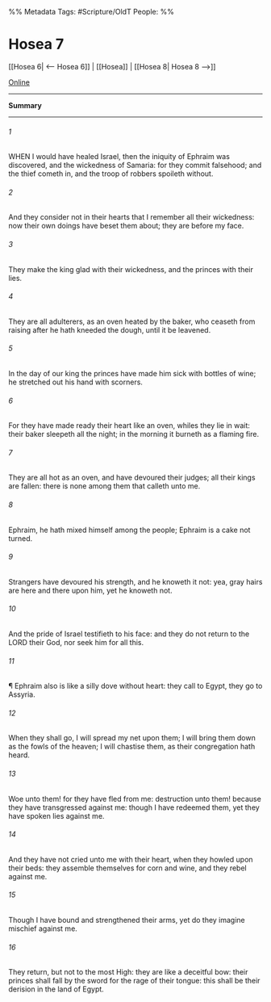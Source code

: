 

%% Metadata
Tags: #Scripture/OldT
People: 
%%
# Hosea 7
[[Hosea 6| <-- Hosea 6]] | [[Hosea]] | [[Hosea 8| Hosea 8 -->]]

[Online](https://churchofjesuschrist.org/study/scriptures/ot/hosea/7?lang=eng)

---
__Summary__



---

###### 1
WHEN I would have healed Israel, then the iniquity of Ephraim was discovered, and the wickedness of Samaria: for they commit falsehood; and the thief cometh in, and the troop of robbers spoileth without.
###### 2
And they consider not in their hearts that I remember all their wickedness: now their own doings have beset them about; they are before my face.
###### 3
They make the king glad with their wickedness, and the princes with their lies.
###### 4
They are all adulterers, as an oven heated by the baker, who ceaseth from raising after he hath kneeded the dough, until it be leavened.
###### 5
In the day of our king the princes have made him sick with bottles of wine; he stretched out his hand with scorners.
###### 6
For they have made ready their heart like an oven, whiles they lie in wait: their baker sleepeth all the night; in the morning it burneth as a flaming fire.
###### 7
They are all hot as an oven, and have devoured their judges; all their kings are fallen: there is none among them that calleth unto me.
###### 8
Ephraim, he hath mixed himself among the people; Ephraim is a cake not turned.
###### 9
Strangers have devoured his strength, and he knoweth it not: yea, gray hairs are here and there upon him, yet he knoweth not.
###### 10
And the pride of Israel testifieth to his face: and they do not return to the LORD their God, nor seek him for all this.
###### 11
¶ Ephraim also is like a silly dove without heart: they call to Egypt, they go to Assyria.
###### 12
When they shall go, I will spread my net upon them; I will bring them down as the fowls of the heaven; I will chastise them, as their congregation hath heard.
###### 13
Woe unto them!  for they have fled from me: destruction unto them!  because they have transgressed against me: though I have redeemed them, yet they have spoken lies against me.
###### 14
And they have not cried unto me with their heart, when they howled upon their beds: they assemble themselves for corn and wine, and they rebel against me.
###### 15
Though I have bound and strengthened their arms, yet do they imagine mischief against me.
###### 16
They return, but not to the most High: they are like a deceitful bow: their princes shall fall by the sword for the rage of their tongue: this shall be their derision in the land of Egypt.



